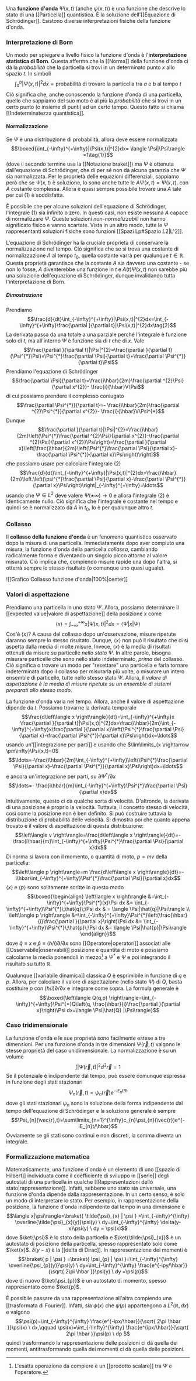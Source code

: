 Una **funzione d'onda** $\Psi(x,t)$ (anche $\psi(x,t)$) è una funzione che descrive lo stato di una [[Particella]] quantistica. È la soluzione dell'[[Equazione di Schrödinger]]. Esistono diverse interpretazioni fisiche della funzione d'onda.
### Interpretazione di Born
Un modo per spiegare a livello fisico la funzione d'onda è l'**interpretazione statistica di Born**. Questa afferma che la [[Norma]] della funzione d'onda ci dà la *probabilità* che la particella si trovi in un determinato punto $x$ allo spazio $t$. In simboli
$$\int_{a}^{b}|\Psi(x,t)|^{2}dx=\text{probabilità di trovare la particella tra }a\text{ e }b\text{ al tempo }t$$
Ciò significa che, anche conoscendo la funzione d'onda di una particella, quello che sappiamo del suo moto è al più la *probabilità* che si trovi in un certo punto (o insieme di punti) ad un certo tempo. Questo fatto si chiama [[Indeterminatezza quantistica]].
#### Normalizzazione
Se $\Psi$ è una distribuzione di probabilità, allora deve essere normalizzata
$$\boxed{\int_{-\infty}^{+\infty}|\Psi(x,t)|^{2}dx= \langle \Psi|\Psi\rangle =1\tag{1}}$$
(dove il secondo termine usa la [[Notazione braket]]) ma $\Psi$ è ottenuta dall'equazione di Schrödinger, che di per sé non dà alcuna garanzia che $\Psi$ sia normalizzata. Per le proprietà delle equazioni differenziali, sappiamo però che se $\Psi(x,t)$ è soluzione, lo sono anche tutte le $A\Psi(x,t)=\tilde{\Psi}(x,t)$, con $A$ costante complessa. Allora è quasi sempre possibile trovare una $A$ tale per cui $(1)$ è soddisfatta.

È possibile che per alcune soluzioni dell'equazione di Schrödinger, l'integrale $(1)$ sia infinito o zero. In questi casi, non esiste nessuna $A$ capace di normalizzare $\Psi$. Queste soluzioni *non-normalizzabili* non hanno significato fisico e vanno scartate. Vista in un altro modo, tutte le $\Psi$ rappresentanti soluzioni fisiche sono funzioni [[Spazi Lp#Spazio $L {2}$|L^2]].

L'equazione di Schrödinger ha la cruciale proprietà di conservare la normalizzazione nel tempo. Ciò significa che se si trova una costante di normalizzazione $A$ al tempo $t_{0}$, quella costante varrà per qualunque $t\in\mathbb{R}$. Questa proprietà garantisce che la costante $A$ sia davvero una costante - se non lo fosse, $A$ diventerebbe una funzione in $t$ e $A(t)\Psi(x,t)$ non sarebbe più una soluzione dell'equazione di Schrödinger, dunque invalidando tutta l'interpretazione di Born.
##### Dimostrazione
Prendiamo
$$\frac{d}{dt}\int_{-\infty}^{+\infty}|\Psi(x,t)|^{2}dx=\int_{-\infty}^{+\infty}\frac{\partial }{\partial t}|\Psi(x,t)|^{2}dx\tag{2}$$
La derivata passa da una totale a una parziale perché l'integrale è funzione solo di $t$, ma all'interno $\Psi$ è funzione sia di $t$ che di $x$. Vale
$$\frac{\partial }{\partial t}|\Psi|^{2}=\frac{\partial }{\partial t}(\Psi^{*}\Psi)=\Psi^{*}\frac{\partial \Psi}{\partial t}+\frac{\partial \Psi^{*}}{\partial t}\Psi$$
Prendiamo l'equazione di Schrödinger
$$\frac{\partial \Psi}{\partial t}=\frac{i\hbar}{2m}\frac{\partial ^{2}\Psi}{\partial x^{2}}- \frac{i}{\hbar}V\Psi$$
di cui possiamo prendere il complesso coniugato
$$\frac{\partial \Psi^{*}}{\partial t}=- \frac{i\hbar}{2m}\frac{\partial ^{2}\Psi^{*}}{\partial x^{2}}- \frac{i}{\hbar}V\Psi^{*}$$
Dunque
$$\frac{\partial }{\partial t}|\Psi|^{2}=\frac{i\hbar}{2m}\left(\Psi^{*}\frac{\partial ^{2}\Psi}{\partial x^{2}}-\frac{\partial ^{2}\Psi}{\partial x^{2}}\Psi\right)=\frac{\partial }{\partial x}\left[\frac{i\hbar}{2m}\left(\Psi^{*}\frac{\partial \Psi}{\partial x}-\frac{\partial \Psi^{*}}{\partial x}\Psi\right)\right]$$
che possiamo usare per calcolare l'integrale $(2)$
$$\frac{d}{dt}\int_{-\infty}^{+\infty}|\Psi(x,t)|^{2}dx=\frac{i\hbar}{2m}\left.\left(\psi^{*}\frac{\partial \Psi}{\partial x}-\frac{\partial \Psi^{*}}{\partial x}\Psi\right)\right|_{-\infty}^{+\infty}=\ldots$$
usando che $\Psi\in L^{2}$ deve valere $\Psi(\pm\infty) \rightarrow 0$ e allora l'integrale $(2)$ è identicamente nullo. Ciò significa che l'integrale è costante nel tempo e quindi se è normalizzato da $A$ in $t_{0}$, lo è per qualunque altro $t$.
### Collasso
Il **collasso della funzione d'onda** è un fenomeno quantistico osservato dopo la misura di una particella. Immediatamente dopo aver compiuto una misura, la funzione d'onda della particella *collassa*, cambiando radicalmente forma e diventando un singolo picco attorno al valore misurato. Ciò implica che, compiendo misure rapide una dopo l'altra, si otterrà sempre lo stesso risultato (o comunque uno quasi uguale).

![[Grafico Collasso funzione d'onda|100%|center]]
### Valori di aspettazione
Prendiamo una particella in uno stato $\Psi$. Allora, possiamo determinare il [[expected value|valore di aspettazione]] della posizione $x$ come
$$\left\langle x \right\rangle=\int_{-\infty}^{+\infty}x|\Psi(x,t)|^{2}dx=\langle \Psi|x |\Psi\rangle$$
Cos'è $\left\langle x \right\rangle$? A causa del collasso dopo un'osservazione, misure ripetute daranno sempre lo stesso risultato. Dunque, $\left\langle x \right\rangle$ non può il risultato che ci si aspetta dalla media di molte misure. Invece, $\left\langle x \right\rangle$ è la media di risultati ottenuti da misure su particelle *nello stato* $\Psi$. In altre parole, bisogna misurare particelle che sono nello stato indeterminato, *prima* del collasso. Ciò significa o trovare un modo per "resettare" una particella e farla tornare indeterminata dopo il collasso per misurarla più volte, o misurare un intero ensemble di particelle, tutte nello stesso stato $\Psi$. Allora, il *valore di aspettazione è la media di misure ripetute su un ensemble di sistemi preparati allo stesso modo*.

La funzione d'onda varia nel tempo. Allora, anche il valore di aspettazione dipende da $t$. Possiamo trovarne la derivata temporale
$$\frac{d\left\langle x \right\rangle}{dt}=\int_{-\infty}^{+\infty}x \frac{\partial }{\partial t}|\Psi(x,t)|^{2}dx=\frac{i\hbar}{2m}\int_{-\infty}^{+\infty}x\frac{\partial }{\partial x}\left(\Psi^{*}\frac{\partial \Psi}{\partial x}-\frac{\partial \Psi^{*}}{\partial x}\Psi\right)dx=\ldots$$
usando un'[[integrazione per parti]] e usando che $\lim\limits_{x \rightarrow \pm\infty}\Psi(x,t)=0$
$$\ldots=-\frac{i\hbar}{2m}\int_{-\infty}^{+\infty}\left(\Psi^{*}\frac{\partial \Psi}{\partial x}-\frac{\partial \Psi^{*}}{\partial x}\Psi\right)dx=\ldots$$
e ancora un'integrazione per parti, su $\partial\Psi^{*}/\partial x$
$$\ldots=- \frac{i\hbar}{m}\int_{-\infty}^{+\infty}\Psi^{*}\frac{\partial \Psi}{\partial x}dx$$
Intuitivamente, questo ci dà qualche sorta di velocità. D'altronde, la derivata di una posizione è proprio la velocità. Tuttavia, il concetto stesso di velocità, così come la posizione non è ben definito. Si può costruire tuttavia la distribuzione di probabilità delle velocità. Si dimostra poi che quanto appena trovato è il valore di aspettazione di questa distribuzione:
$$\left\langle v \right\rangle=\frac{d\left\langle x \right\rangle}{dt}=- \frac{i\hbar}{m}\int_{-\infty}^{+\infty}\Psi^{*}\frac{\partial \Psi}{\partial x}dx$$
Di norma si lavora con il momento, o quantità di moto, $p=mv$ della particella:
$$\left\langle p \right\rangle=m \frac{d\left\langle x \right\rangle}{dt}=- i\hbar\int_{-\infty}^{+\infty}\Psi^{*}\frac{\partial \Psi}{\partial x}dx$$
$\left\langle x \right\rangle$ e $\left\langle p \right\rangle$ sono solitamente scritte in questo modo
$$\boxed{\begin{align}
\left\langle x \right\rangle &=\int_{-\infty}^{+\infty}\Psi^{*}(x)\Psi dx &= \int_{-\infty}^{+\infty}\Psi^{*}\;\hat{q}\;\Psi dx & = \langle \Psi|\hat{q}|\Psi\rangle \\
\left\langle p \right\rangle &=\int_{-\infty}^{+\infty}\Psi^{*}\left(\frac{\hbar}{i}\frac{\partial }{\partial x}\right)\Psi dx &= \int_{-\infty}^{+\infty}\Psi^{*}\;\hat{p}\;\Psi dx &= \langle \Psi|\hat{p}|\Psi\rangle
\end{align}}$$
dove $\hat{q}\equiv x$ e $\hat{p}\equiv(\hbar/i)\partial/\partial x$ sono [[Operatore|operatori]] associati alle [[Osservabile|osservabili]] posizione e quantità di moto e possiamo calcolarne la media ponendoli in mezzo[^1] a $\Psi^{*}$ e $\Psi$ e poi integrando il risultato su tutto $\mathbb{R}$.

Qualunque [[variabile dinamica]] classica $Q$ è esprimibile in funzione di $q$ e $p$. Allora, per calcolare il valore di aspettazione (nello stato $\Psi$) di $Q$, basta sostituire $p$ con $(\hbar/i)\partial/\partial x$ e integrare come sopra. La formula generale è
$$\boxed{\left\langle Q(q,p) \right\rangle=\int_{-\infty}^{+\infty}\Psi^{*}Q\left(q, \frac{\hbar}{i}\frac{\partial }{\partial x}\right)\Psi dx=\langle \Psi|\hat{Q} |\Psi\rangle}$$
### Caso tridimensionale
La funzione d'onda e le sue proprietà sono facilmente estese a tre dimensioni. Per una funzione d'onda in tre dimensioni $\Psi(\vec{r},t)$ valgono le stesse proprietà del caso unidimensionale. La normalizzazione è su un volume
$$\int |\Psi(\vec{r},t)|^{2}d^{3}\vec{r}=1$$
Se il potenziale è indipendente dal tempo, può essere comunque espressa in funzione degli stati stazionari
$$\Psi_{n}(\vec{r},t)=\psi_{n}(\vec{r})e^{-iE_{n}t/\hbar}$$
dove gli stati stazionari $\psi_{n}$ sono la soluzione della forma indipendente dal tempo dell'equazione di Schrödinger e la soluzione generale è sempre
$$\Psi_{n}(\vec{r},t)=\sum\limits_{n=1}^{\infty}c_{n}\psi_{n}(\vec{r})e^{-iE_{n}t/\hbar}$$
Ovviamente se gli stati sono continui e non discreti, la somma diventa un integrale.
### Formalizzazione matematica
Matematicamente, una funzione d'onda è un elemento di uno [[spazio di Hilbert]] individuata come il coefficiente di sviluppo in [[serie]] degli autostati di una particella in qualche [[Rappresentazioni dello stato|rappresentazione]]. Infatti, sebbene uno stato sia universale, una funzione d'onda dipende dalla rappresentazione. In un certo senso, è solo un modo di interpretare lo stato. Per esempio, in rappresentazione della posizione, la funzione d'onda indipendente dal tempo in una dimensione è
$$\langle x|\psi\rangle=\braket{ \tilde{\psi}_{x} | \psi } =\int_{-\infty}^{\infty} \overline{\tilde{\psi}_{x}(y)}\psi(y) \ dy=\int_{-\infty}^{\infty} \delta(y-x)\psi(y) \ dy = \psi(x)$$
dove $\ket{\psi}$ è lo stato della particella e $\ket{\tilde{\psi}_{x}}$ è un autostato di posizione della particella, spesso rappresentato solo come $\ket{x}$. $\delta(y-x)$ è la [[delta di Dirac]]. In rappresentazione dei momenti è
$$\braket{ p | \psi } =\braket{ \psi_{p} | \psi }=\int_{-\infty}^{\infty} \overline{\psi_{p}(y)}\psi(y) \ dy=\int_{-\infty}^{\infty} \frac{e^{-ipy/\hbar}}{\sqrt{ 2\pi \hbar }}\psi(y) \ dy   =\psi(p)$$
dove di nuovo $\ket{\psi_{p}}$ è un autostato di momento, spesso rappresentato come $\ket{p}$.

È possibile passare da una rappresentazione all'altra compiendo una [[trasformata di Fourier]]. Infatti, sia $\psi(x)$ che $\psi(p)$ appartengono a $L^{2}(\mathbb{R},dx)$ e valgono
$$\psi(p)=\int_{-\infty}^{\infty} \frac{e^{-ipx/\hbar}}{\sqrt{ 2\pi \hbar }}\psi(x) \ dx,\qquad \psi(x)=\int_{-\infty}^{\infty} \frac{e^{ipx/\hbar}}{\sqrt{ 2\pi \hbar }}\psi(p) \ dp  $$
quindi trasformando la rappresentazione delle posizioni ci dà quella dei momenti, antitrasformando quella dei momenti ci dà quella delle posizioni.

[^1]: L'esatta operazione da compiere è un [[prodotto scalare]] tra $\Psi$ e l'operatore.